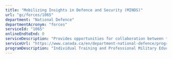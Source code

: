 ```yaml
---
title: "Mobilizing Insights in Defence and Security (MINDS)"
url: "gc/forces/1065"
department: "National Defence"
departmentAcronym: "forces"
serviceId: "1065"
onlineEndtoEnd: 0
serviceDescription: "Provides opportunities for collaboration between the Defence Team and the defence and security expert community which allows DND/CAF to access relevant, timely expertise that incorporates a diversity of viewpoints and provides well-rounded advice."
serviceUrl: "https://www.canada.ca/en/department-national-defence/programs/minds.html"
programDescription: "Individual Training and Professional Military Education,Management and Oversight Services,Communications Services"
---
```

